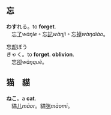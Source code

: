 ## <span lang=zh-tw>忘</span>

**わす**れる。to **forget**.    
　忘[了]()*wàŋle*。忘[記]()*wàŋjì*。忘[掉]()*wàŋdiào*。   

忘[却]()<kbd>ぼう<br>きゃく</kbd>。to **forget**. **oblivion**.   
　忘[卻]()*wàŋquè*。
## <span lang=zh-tw>猫　貓</span>

**ねこ**。a **cat**.   
　貓[儿]()*māor*。貓[咪]()*māomī*。

